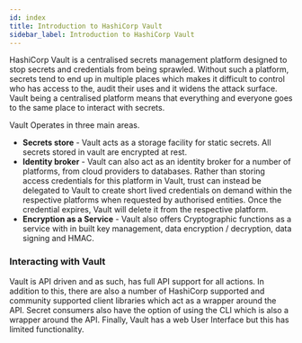 ```yaml
---
id: index
title: Introduction to HashiCorp Vault
sidebar_label: Introduction to HashiCorp Vault
---
```


HashiCorp Vault is a centralised secrets management platform designed to stop secrets and credentials from being sprawled. Without such a platform, secrets tend to end up in multiple places which makes it difficult to control who has access to the, audit their uses and it widens the attack surface. Vault being a centralised platform means that everything and everyone goes to the same place to interact with secrets.

Vault Operates in three main areas.

- **Secrets store** - Vault acts as a storage facility for static secrets.  All secrets stored in vault are encrypted at rest.
- **Identity broker** - Vault can also act as an identity broker for a number of platforms, from cloud providers to databases. Rather than storing access credentials for this platform in Vault, trust can instead be delegated to Vault to create short lived credentials on demand within the respective platforms when requested by authorised entities. Once the credential expires, Vault will delete it from the respective platform.
- **Encryption as a Service** - Vault also offers Cryptographic functions as a service with in built key management, data encryption / decryption, data signing and HMAC.

### Interacting with Vault

Vault is API driven and as such, has full API support for all actions.  In addition to this, there are also a number of HashiCorp supported and community supported client libraries which act as a wrapper around the API.  Secret consumers also have the option of using the CLI which is also a wrapper around the API. Finally, Vault has a web User Interface but this has limited functionality.
